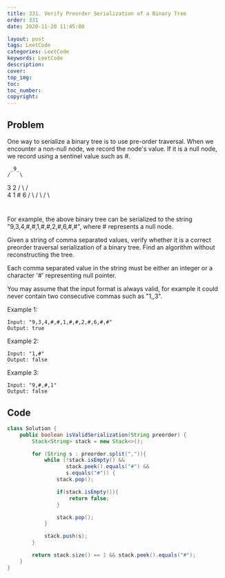 ```yaml
---
title: 331. Verify Preorder Serialization of a Binary Tree
order: 331
date: 2020-11-20 11:45:00

layout: post
tags: LeetCode
categories: LeetCode
keywords: LeetCode
description:
cover:
top_img:
toc:
toc_number:
copyright:
---
```


## Problem

One way to serialize a binary tree is to use pre-order traversal. When we encounter a non-null node, we record the node's value. If it is a null node, we record using a sentinel value such as #.

     _9_
    /   \

3 2
/ \ / \
 4 1 # 6
/ \ / \ / \

#

For example, the above binary tree can be serialized to the string "9,3,4,#,#,1,#,#,2,#,6,#,#", where # represents a null node.

Given a string of comma separated values, verify whether it is a correct preorder traversal serialization of a binary tree. Find an algorithm without reconstructing the tree.

Each comma separated value in the string must be either an integer or a character '#' representing null pointer.

You may assume that the input format is always valid, for example it could never contain two consecutive commas such as "1,,3".

Example 1:

```
Input: "9,3,4,#,#,1,#,#,2,#,6,#,#"
Output: true
```

Example 2:

```
Input: "1,#"
Output: false
```

Example 3:

```
Input: "9,#,#,1"
Output: false
```

## Code

```java
class Solution {
    public boolean isValidSerialization(String preorder) {
        Stack<String> stack = new Stack<>();

        for (String s : preorder.split(",")){
            while (!stack.isEmpty() &&
                   stack.peek().equals("#") &&
                   s.equals("#")) {
                stack.pop();

                if(stack.isEmpty()){
                    return false;
                }

                stack.pop();
            }

            stack.push(s);
        }

        return stack.size() == 1 && stack.peek().equals("#");
    }
}
```

```python

```
